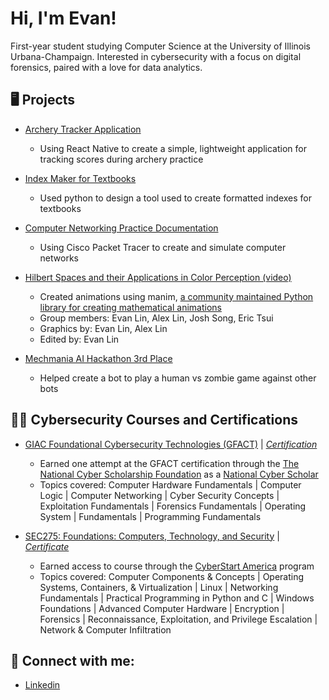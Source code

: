 <h1>Hi, I'm Evan! <br/> </h1>

<p> First-year student studying Computer Science at the University of Illinois Urbana-Champaign. Interested in cybersecurity with a focus on digital forensics, paired with a love for data analytics. </p>

<h2> 🖥️ Projects </h2>


  *  [Archery Tracker Application](https://github.com/evanlin23/Archery-Tracker-App)
    
     *  Using React Native to create a simple, lightweight application for tracking scores during archery practice
       
  *  [Index Maker for Textbooks](https://github.com/evanlin23/Index-Maker)
    
     *  Used python to design a tool used to create formatted indexes for textbooks
      
  *  [Computer Networking Practice Documentation](https://github.com/evanlin23/Cisco-Packet-Tracer)

     *  Using Cisco Packet Tracer to create and simulate computer networks
   
  *  [Hilbert Spaces and their Applications in Color Perception (video)](https://www.youtube.com/watch?v=vtaNnV8bPyc)

     *  Created animations using manim, [a community maintained Python library for creating mathematical animations](https://www.manim.community/)
     *  Group members: Evan Lin, Alex Lin, Josh Song, Eric Tsui
     *  Graphics by: Evan Lin, Alex Lin
     *  Edited by: Evan Lin
  *  [Mechmania AI Hackathon 3rd Place](https://github.com/lrhyde/mechmania)
     *  Helped create a bot to play a human vs zombie game against other bots
    
<h2> 👨‍💻 Cybersecurity Courses and Certifications</h2>

  *  [GIAC Foundational Cybersecurity Technologies (GFACT)](https://www.giac.org/certifications/foundational-cybersecurity-technologies-gfact/)
   | <i> [Certification](https://www.credly.com/badges/baf18ba1-acc1-4a9a-8de0-e92e626df1b0/public_url) </i>
     *  Earned one attempt at the GFACT certification through the [The National Cyber Scholarship Foundation](https://www.nationalcyberscholarship.org/) as a [National Cyber Scholar](https://www.nationalcyberscholarship.org/winners-2023)
     *  Topics covered: Computer Hardware Fundamentals | Computer Logic | Computer Networking | Cyber Security Concepts | Exploitation Fundamentals | Forensics Fundamentals | Operating System | Fundamentals | Programming Fundamentals

 *  [SEC275: Foundations: Computers, Technology, and Security](https://www.sans.org/cyber-security-courses/foundations/)
   | <i> [Certificate](https://github.com/evanlin23/evanlin23/blob/e06293ee818cdb3d7e1f45c8ffb722861513d1f4/images/certificate.pdf) </i>
     *  Earned access to course through the [CyberStart America](https://www.cyberstartamerica.org/) program
     *  Topics covered: Computer Components & Concepts | Operating Systems, Containers, & Virtualization | Linux | Networking Fundamentals | Practical Programming in Python and C | Windows Foundations | Advanced Computer Hardware | Encryption | Forensics | Reconnaissance, Exploitation, and Privilege Escalation | Network & Computer Infiltration
 
<h2> 🤳 Connect with me:</h2>

  *  [Linkedin](https://www.linkedin.com/in/evanlin23/)

<!--
**evanlin23/evanlin23** is a ✨ _special_ ✨ repository because its `README.md` (this file) appears on your GitHub profile.

Here are some ideas to get you started:

- 🔭 I’m currently working on ...
- 🌱 I’m currently learning ...
- 👯 I’m looking to collaborate on ...
- 🤔 I’m looking for help with ...
- 💬 Ask me about ...
- 📫 How to reach me: ...
- 😄 Pronouns: ...
- ⚡ Fun fact: ...
-->

